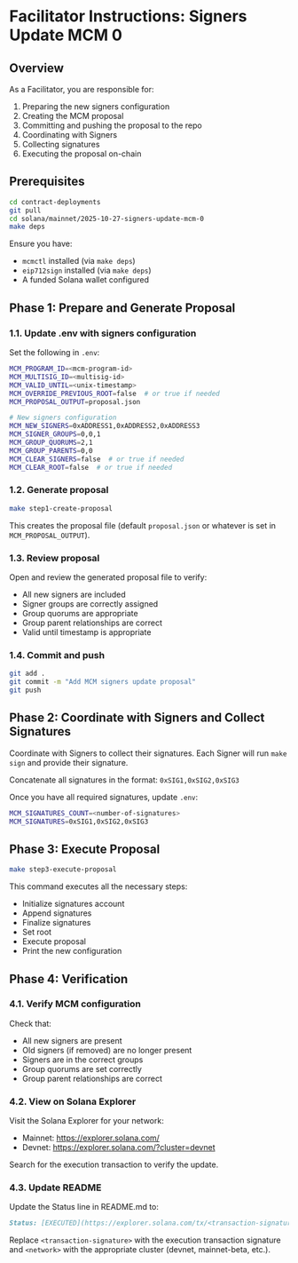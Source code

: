 # Facilitator Instructions: Signers Update MCM 0

## Overview

As a Facilitator, you are responsible for:
1. Preparing the new signers configuration
2. Creating the MCM proposal
3. Committing and pushing the proposal to the repo
4. Coordinating with Signers
5. Collecting signatures
6. Executing the proposal on-chain

## Prerequisites

```bash
cd contract-deployments
git pull
cd solana/mainnet/2025-10-27-signers-update-mcm-0
make deps
```

Ensure you have:
- `mcmctl` installed (via `make deps`)
- `eip712sign` installed (via `make deps`)
- A funded Solana wallet configured

## Phase 1: Prepare and Generate Proposal

### 1.1. Update .env with signers configuration

Set the following in `.env`:

```bash
MCM_PROGRAM_ID=<mcm-program-id>
MCM_MULTISIG_ID=<multisig-id>
MCM_VALID_UNTIL=<unix-timestamp>
MCM_OVERRIDE_PREVIOUS_ROOT=false  # or true if needed
MCM_PROPOSAL_OUTPUT=proposal.json

# New signers configuration
MCM_NEW_SIGNERS=0xADDRESS1,0xADDRESS2,0xADDRESS3
MCM_SIGNER_GROUPS=0,0,1
MCM_GROUP_QUORUMS=2,1
MCM_GROUP_PARENTS=0,0
MCM_CLEAR_SIGNERS=false  # or true if needed
MCM_CLEAR_ROOT=false  # or true if needed
```

### 1.2. Generate proposal

```bash
make step1-create-proposal
```

This creates the proposal file (default `proposal.json` or whatever is set in `MCM_PROPOSAL_OUTPUT`).

### 1.3. Review proposal

Open and review the generated proposal file to verify:
- All new signers are included
- Signer groups are correctly assigned
- Group quorums are appropriate
- Group parent relationships are correct
- Valid until timestamp is appropriate

### 1.4. Commit and push

```bash
git add .
git commit -m "Add MCM signers update proposal"
git push
```

## Phase 2: Coordinate with Signers and Collect Signatures

Coordinate with Signers to collect their signatures. Each Signer will run `make sign` and provide their signature.

Concatenate all signatures in the format: `0xSIG1,0xSIG2,0xSIG3`

Once you have all required signatures, update `.env`:

```bash
MCM_SIGNATURES_COUNT=<number-of-signatures>
MCM_SIGNATURES=0xSIG1,0xSIG2,0xSIG3
```

## Phase 3: Execute Proposal

```bash
make step3-execute-proposal
```

This command executes all the necessary steps:
- Initialize signatures account
- Append signatures
- Finalize signatures
- Set root
- Execute proposal
- Print the new configuration

## Phase 4: Verification

### 4.1. Verify MCM configuration

Check that:
- All new signers are present
- Old signers (if removed) are no longer present
- Signers are in the correct groups
- Group quorums are set correctly
- Group parent relationships are correct

### 4.2. View on Solana Explorer

Visit the Solana Explorer for your network:
- Mainnet: https://explorer.solana.com/
- Devnet: https://explorer.solana.com/?cluster=devnet

Search for the execution transaction to verify the update.

### 4.3. Update README

Update the Status line in README.md to:

```markdown
Status: [EXECUTED](https://explorer.solana.com/tx/<transaction-signature>?cluster=<network>)
```

Replace `<transaction-signature>` with the execution transaction signature and `<network>` with the appropriate cluster (devnet, mainnet-beta, etc.).
